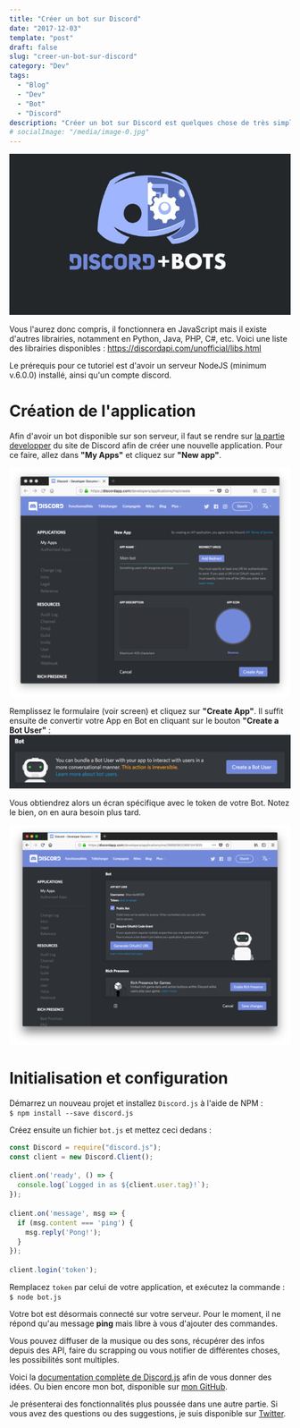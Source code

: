 ```yaml
---
title: "Créer un bot sur Discord"
date: "2017-12-03"
template: "post"
draft: false
slug: "creer-un-bot-sur-discord"
category: "Dev"
tags:
  - "Blog"
  - "Dev"
  - "Bot"
  - "Discord"
description: "Créer un bot sur Discord est quelques chose de très simple. Bien qu'il existe plusieurs façon de faire, je vous propose de le faire fonctionner à l'aide de NodeJS et du module discord.js."
# socialImage: "/media/image-0.jpg"
---
```


![](/media/7-discord-bots-to-enhance-your-server.jpg)

Vous l'aurez donc compris, il fonctionnera en JavaScript mais il existe d'autres librairies, notamment en Python, Java, PHP, C#, etc. Voici une liste des librairies disponibles : https://discordapi.com/unofficial/libs.html

Le prérequis pour ce tutoriel est d'avoir un serveur NodeJS (minimum v.6.0.0) installé, ainsi qu'un compte discord.

# Création de l'application
Afin d'avoir un bot disponible sur son serveur, il faut se rendre sur [la partie developper](https://discordapp.com/developers/docs/intro) du site de Discord afin de créer une nouvelle application.
Pour ce faire, allez dans **"My Apps"** et cliquez sur **"New app"**.

![Screen-Shot-2017-12-03-at-16.58.12](/media/Screen-Shot-2017-12-03-at-16.58.12.png)

Remplissez le formulaire (voir screen) et cliquez sur **"Create App"**.
Il suffit ensuite de convertir votre App en Bot en cliquant sur le bouton **"Create a Bot User"** :
![Screen-Shot-2017-12-03-at-17.02.46](/media/Screen-Shot-2017-12-03-at-17.02.46.png)

Vous obtiendrez alors un écran spécifique avec le token de votre Bot. Notez le bien, on en aura besoin plus tard.

![Screen-Shot-2017-12-03-at-17.01.04](/media/Screen-Shot-2017-12-03-at-17.01.04.png)

# Initialisation et configuration

Démarrez un nouveau projet et installez `Discord.js` à l'aide de NPM :    
`$ npm install --save discord.js`

Créez ensuite un fichier `bot.js` et mettez ceci dedans :
```js
const Discord = require("discord.js");
const client = new Discord.Client();

client.on('ready', () => {
  console.log(`Logged in as ${client.user.tag}!`);
});

client.on('message', msg => {
  if (msg.content === 'ping') {
    msg.reply('Pong!');
  }
});

client.login('token');
```

Remplacez `token` par celui de votre application, et exécutez la commande :  
`$ node bot.js`

Votre bot est désormais connecté sur votre serveur. Pour le moment, il ne répond qu'au message **ping** mais libre à vous d'ajouter des commandes.

Vous pouvez diffuser de la musique ou des sons, récupérer des infos depuis des API, faire du scrapping ou vous notifier de différentes choses, les possibilités sont multiples.

Voici la [documentation complète de Discord.js](https://discord.js.org/#/docs/main/stable/general/welcome) afin de vous donner des idées. Ou bien encore mon bot, disponible sur [mon GitHub](https://github.com/Enishowk/Bot-Discord).

Je présenterai des fonctionnalités plus poussée dans une autre partie. Si vous avez des questions ou des suggestions, je suis disponible sur [Twitter](https://twitter.com/Enish__).
